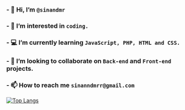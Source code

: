### - 👋 Hi, I’m `@sinandmr`
### - 👀 I’m interested in `coding.`
### -  :computer: I’m currently learning `JavaScript, PHP, HTML and CSS.`
### - 💞️ I’m looking to collaborate on `Back-end` and `Front-end` projects.
### - 📫 How to reach me `sinanndmrr@gmail.com`
[![Top Langs](https://github-readme-stats.vercel.app/api/top-langs/?username=sinandmr)](https://github.com/sinandmr/github-readme-stats)

